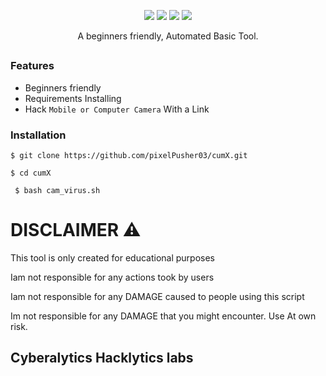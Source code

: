 <p align="center"> 
   <img src="https://img.shields.io/badge/Author-the developer-cyan?style=flat-square"> 
   <img src="https://img.shields.io/badge/Open%20Source-Yes-cyan?style=flat-square"> 
   <img src="https://img.shields.io/badge/MADE%20IN-Space-green?colorA=%23ff0000&colorB=%23017e40&style=flat-square"> 
   <img src="https://img.shields.io/badge/Written%20In-Bash-cyan?style=flat-square"> 
 </p> 
  
 <p align="center">A beginners friendly, Automated Basic Tool.</p> 
  
 ## 
  
 ### Features 
  
 - Beginners friendly  
 - Requirements Installing  
 - Hack  `Mobile or Computer Camera` With a Link 
  
 ### Installation 
   
 ``` 
 $ git clone https://github.com/pixelPusher03/cumX.git 
 ``` 
 ``` 
 $ cd cumX
```
```
 $ bash cam_virus.sh 
 ```  
  
 # DISCLAIMER ⚠️
This tool is only created for educational purposes

Iam not responsible for any actions took by users

Iam not responsible for any DAMAGE caused to people using this script

Im not responsible for any DAMAGE that you might encounter. Use At own risk.

## Cyberalytics Hacklytics labs
